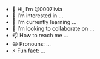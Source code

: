 - 👋 Hi, I’m @0007livia
- 👀 I’m interested in ...
- 🌱 I’m currently learning ...
- 💞️ I’m looking to collaborate on ...
- 📫 How to reach me ...
- 😄 Pronouns: ...
- ⚡ Fun fact: ...

<!---
0007livia/0007livia is a ✨ special ✨ repository because its `README.md` (this file) appears on your GitHub profile.
You can click the Preview link to take a look at your changes.
--->
